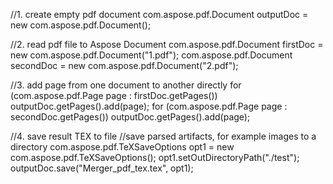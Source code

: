 
//1. create empty pdf document
com.aspose.pdf.Document outputDoc = new com.aspose.pdf.Document();

//2. read pdf file to Aspose Document
com.aspose.pdf.Document firstDoc = new com.aspose.pdf.Document("1.pdf");
com.aspose.pdf.Document secondDoc = new com.aspose.pdf.Document("2.pdf");

//3. add page from one document to another directly
for (com.aspose.pdf.Page page : firstDoc.getPages())
    outputDoc.getPages().add(page);
for (com.aspose.pdf.Page page : secondDoc.getPages())
    outputDoc.getPages().add(page);

//4. save result TEX to file
//save parsed artifacts, for example images to a directory
com.aspose.pdf.TeXSaveOptions opt1 = new com.aspose.pdf.TeXSaveOptions();
opt1.setOutDirectoryPath("./test");
outputDoc.save("Merger_pdf_tex.tex", opt1);
